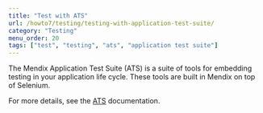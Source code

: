 ```yaml
---
title: "Test with ATS"
url: /howto7/testing/testing-with-application-test-suite/
category: "Testing"
menu_order: 20
tags: ["test", "testing", "ats", "application test suite"]
---
```


The Mendix Application Test Suite (ATS) is a suite of tools for embedding testing in your application life cycle. These tools are built in Mendix on top of Selenium.

For more details, see the [ATS](/addons/ats-addon/) documentation.

